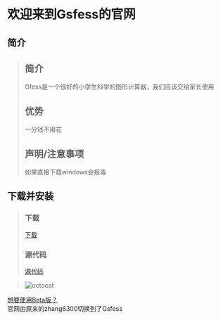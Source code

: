 # 欢迎来到Gsfess的官网
## 简介
>## 简介
>Gfess是一个很好的小学生科学的图形计算器，我们应该交给家长使用  
>## 优势
>一分钱不用花
>## 声明/注意事项
>如果直接下载windows会报毒  
  
## 下载并安装  
>### 下载  
>[下载](https://gsfess.github.io/Download)
>### 源代码
>[源代码](https://gsfess.github.io/source)  
  
>![octocat](https://user-images.githubusercontent.com/104967574/166877111-02cb4407-d772-4737-9dda-82ab04c5d354.png)  
  
[想要使用Beta版？](https://Gsfess.github.io/Beta)  
官网由原来的zhang6300切换到了Gsfess  
